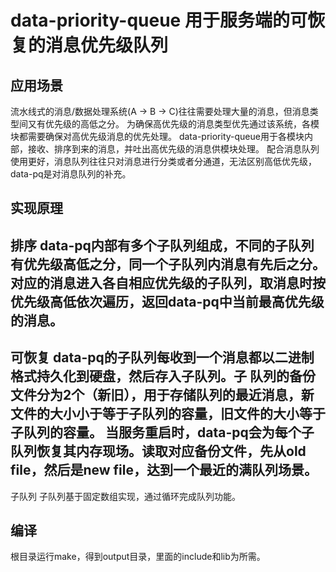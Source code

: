 # data-priority-queue 用于服务端的可恢复的消息优先级队列

应用场景
------------------------------------------------------
流水线式的消息/数据处理系统(A -> B -> C)往往需要处理大量的消息，但消息类型间又有优先级的高低之分。
为确保高优先级的消息类型优先通过该系统，各模块都需要确保对高优先级消息的优先处理。
data-priority-queue用于各模块内部，接收、排序到来的消息，并吐出高优先级的消息供模块处理。
配合消息队列使用更好，消息队列往往只对消息进行分类或者分通道，无法区别高低优先级，data-pq是对消息队列的补充。


实现原理
------------------------------------------------------
排序
data-pq内部有多个子队列组成，不同的子队列有优先级高低之分，同一个子队列内消息有先后之分。
对应的消息进入各自相应优先级的子队列，取消息时按优先级高低依次遍历，返回data-pq中当前最高优先级的消息。
------------------------------------------------------
可恢复
data-pq的子队列每收到一个消息都以二进制格式持久化到硬盘，然后存入子队列。子
队列的备份文件分为2个（新旧），用于存储队列的最近消息，新文件的大小小于等于子队列的容量，旧文件的大小等于子队列的容量。
当服务重启时，data-pq会为每个子队列恢复其内存现场。读取对应备份文件，先从old file，然后是new file，达到一个最近的满队列场景。
------------------------------------------------------
子队列
子队列基于固定数组实现，通过循环完成队列功能。


编译
------------------------------------------------------
根目录运行make，得到output目录，里面的include和lib为所需。
